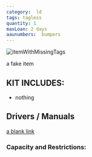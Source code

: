 ```yaml
---
category:  ld
tags: tagless
quantity: 1
maxLoan: 2 days
aaunumbers:  bumpers
---
```

![itemWithMissingTags](fak.png)

a fake item
## KIT INCLUDES:
- nothing

## Drivers / Manuals
[a blank link](blank.html)


### Capacity and Restrictions:
